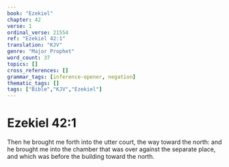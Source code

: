 ```yaml
---
book: "Ezekiel"
chapter: 42
verse: 1
ordinal_verse: 21554
ref: "Ezekiel 42:1"
translation: "KJV"
genre: "Major Prophet"
word_count: 37
topics: []
cross_references: []
grammar_tags: [inference-opener, negation]
thematic_tags: []
tags: ["Bible","KJV","Ezekiel"]
---
```


# Ezekiel 42:1

Then he brought me forth into the utter court, the way toward the north: and he brought me into the chamber that was over against the separate place, and which was before the building toward the north.
